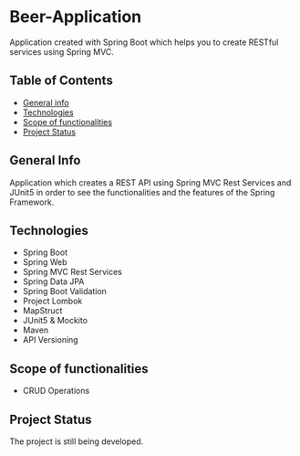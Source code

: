 # Beer-Application
Application created with Spring Boot which helps you to create RESTful services using Spring MVC.  
## Table of Contents

* [General info](#general-info)
* [Technologies](#technologies)
* [Scope of functionalities](#scope-of-functionalities)
* [Project Status](#project-status)

## General Info
Application which creates a REST API using Spring MVC Rest Services and JUnit5 in order to see the functionalities and the features of the Spring Framework.

## Technologies
* Spring Boot
* Spring Web
* Spring MVC Rest Services
* Spring Data JPA
* Spring Boot Validation
* Project Lombok
* MapStruct
* JUnit5 & Mockito
* Maven
* API Versioning

## Scope of functionalities
* CRUD Operations

## Project Status
The project is still being developed.
